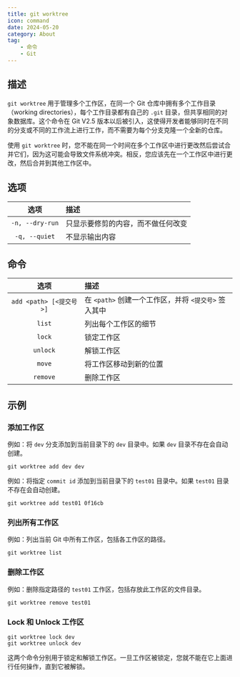 ```yaml
---
title: git worktree
icon: command
date: 2024-05-20
category: About
tag:
    - 命令
    - Git
---
```


## 描述

`git worktree` 用于管理多个工作区，在同一个 Git 仓库中拥有多个工作目录（working directories），每个工作目录都有自己的 `.git` 目录，但共享相同的对象数据库。这个命令在 Git V2.5 版本以后被引入，这使得开发者能够同时在不同的分支或不同的工作流上进行工作，而不需要为每个分支克隆一个全新的仓库。

使用 `git worktree` 时，您不能在同一个时间在多个工作区中进行更改然后尝试合并它们，因为这可能会导致文件系统冲突。相反，您应该先在一个工作区中进行更改，然后合并到其他工作区中。

## 选项

|  选项  |  描述  |
|  :----:  |  :----  |
|  `-n, --dry-run`  |  只显示要修剪的内容，而不做任何改变  |
|  `-q, --quiet`  |  不显示输出内容  |

## 命令

|  选项  |  描述  |
|  :----:  |  :----  |
|  `add <path> [<提交号>]`  |  在 `<path>` 创建一个工作区，并将 `<提交号>` 签入其中  |
|  `list`  |  列出每个工作区的细节  |
|  `lock`  |  锁定工作区  |
|  `unlock`  |  解锁工作区  |
|  `move`  |  将工作区移动到新的位置  |
|  `remove`  |  删除工作区  |

## 示例

### 添加工作区

例如：将 `dev` 分支添加到当前目录下的 `dev` 目录中。如果 `dev` 目录不存在会自动创建。

```shell
git worktree add dev dev
```

例如：将指定 `commit id` 添加到当前目录下的 `test01` 目录中。如果 `test01` 目录不存在会自动创建。

```shell
git worktree add test01 0f16cb
```

### 列出所有工作区

例如：列出当前 Git 中所有工作区，包括各工作区的路径。

```shell
git worktree list
```

### 删除工作区

例如：删除指定路径的 `test01` 工作区，包括存放此工作区的文件目录。

```shell
git worktree remove test01
```

### Lock 和 Unlock 工作区

```shell
git worktree lock dev
git worktree unlock dev
```

这两个命令分别用于锁定和解锁工作区。一旦工作区被锁定，您就不能在它上面进行任何操作，直到它被解锁。
